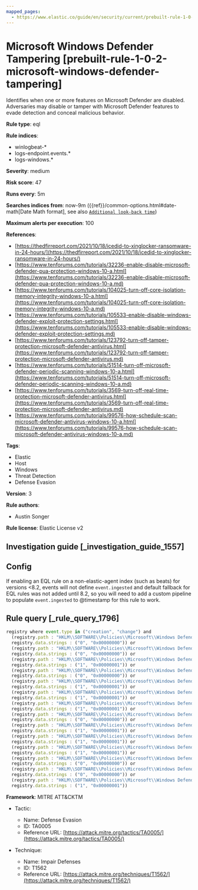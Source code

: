 ```yaml
---
mapped_pages:
  - https://www.elastic.co/guide/en/security/current/prebuilt-rule-1-0-2-microsoft-windows-defender-tampering.html
---
```


# Microsoft Windows Defender Tampering [prebuilt-rule-1-0-2-microsoft-windows-defender-tampering]

Identifies when one or more features on Microsoft Defender are disabled. Adversaries may disable or tamper with Microsoft Defender features to evade detection and conceal malicious behavior.

**Rule type**: eql

**Rule indices**:

* winlogbeat-*
* logs-endpoint.events.*
* logs-windows.*

**Severity**: medium

**Risk score**: 47

**Runs every**: 5m

**Searches indices from**: now-9m ({{ref}}/common-options.html#date-math[Date Math format], see also [`Additional look-back time`](docs-content://solutions/security/detect-and-alert/create-detection-rule.md#rule-schedule))

**Maximum alerts per execution**: 100

**References**:

* [https://thedfirreport.com/2021/10/18/icedid-to-xinglocker-ransomware-in-24-hours/](https://thedfirreport.com/2021/10/18/icedid-to-xinglocker-ransomware-in-24-hours/)
* [https://www.tenforums.com/tutorials/32236-enable-disable-microsoft-defender-pua-protection-windows-10-a.html](https://www.tenforums.com/tutorials/32236-enable-disable-microsoft-defender-pua-protection-windows-10-a.md)
* [https://www.tenforums.com/tutorials/104025-turn-off-core-isolation-memory-integrity-windows-10-a.html](https://www.tenforums.com/tutorials/104025-turn-off-core-isolation-memory-integrity-windows-10-a.md)
* [https://www.tenforums.com/tutorials/105533-enable-disable-windows-defender-exploit-protection-settings.html](https://www.tenforums.com/tutorials/105533-enable-disable-windows-defender-exploit-protection-settings.md)
* [https://www.tenforums.com/tutorials/123792-turn-off-tamper-protection-microsoft-defender-antivirus.html](https://www.tenforums.com/tutorials/123792-turn-off-tamper-protection-microsoft-defender-antivirus.md)
* [https://www.tenforums.com/tutorials/51514-turn-off-microsoft-defender-periodic-scanning-windows-10-a.html](https://www.tenforums.com/tutorials/51514-turn-off-microsoft-defender-periodic-scanning-windows-10-a.md)
* [https://www.tenforums.com/tutorials/3569-turn-off-real-time-protection-microsoft-defender-antivirus.html](https://www.tenforums.com/tutorials/3569-turn-off-real-time-protection-microsoft-defender-antivirus.md)
* [https://www.tenforums.com/tutorials/99576-how-schedule-scan-microsoft-defender-antivirus-windows-10-a.html](https://www.tenforums.com/tutorials/99576-how-schedule-scan-microsoft-defender-antivirus-windows-10-a.md)

**Tags**:

* Elastic
* Host
* Windows
* Threat Detection
* Defense Evasion

**Version**: 3

**Rule authors**:

* Austin Songer

**Rule license**: Elastic License v2

## Investigation guide [_investigation_guide_1557]

## Config

If enabling an EQL rule on a non-elastic-agent index (such as beats) for versions <8.2, events will not define `event.ingested` and default fallback for EQL rules was not added until 8.2, so you will need to add a custom pipeline to populate `event.ingested` to @timestamp for this rule to work.

## Rule query [_rule_query_1796]

```js
registry where event.type in ("creation", "change") and
  (registry.path : "HKLM\\SOFTWARE\\Policies\\Microsoft\\Windows Defender\\PUAProtection" and
  registry.data.strings : ("0", "0x00000000")) or
  (registry.path : "HKLM\\SOFTWARE\\Policies\\Microsoft\\Windows Defender Security Center\\App and Browser protection\\DisallowExploitProtectionOverride" and
  registry.data.strings : ("0", "0x00000000")) or
  (registry.path : "HKLM\\SOFTWARE\\Policies\\Microsoft\\Windows Defender\\DisableAntiSpyware" and
  registry.data.strings : ("1", "0x00000001")) or
  (registry.path : "HKLM\\SOFTWARE\\Policies\\Microsoft\\Windows Defender\\Features\\TamperProtection" and
  registry.data.strings : ("0", "0x00000000")) or
  (registry.path : "HKLM\\SOFTWARE\\Policies\\Microsoft\\Windows Defender\\Real-Time Protection\\DisableRealtimeMonitoring" and
  registry.data.strings : ("1", "0x00000001")) or
  (registry.path : "HKLM\\SOFTWARE\\Policies\\Microsoft\\Windows Defender\\Real-Time Protection\\DisableIntrusionPreventionSystem" and
  registry.data.strings : ("1", "0x00000001")) or
  (registry.path : "HKLM\\SOFTWARE\\Policies\\Microsoft\\Windows Defender\\Real-Time Protection\\DisableScriptScanning" and
  registry.data.strings : ("1", "0x00000001")) or
  (registry.path : "HKLM\\SOFTWARE\\Policies\\Microsoft\\Windows Defender\\Windows Defender Exploit Guard\\Controlled Folder Access\\EnableControlledFolderAccess" and
  registry.data.strings : ("0", "0x00000000")) or
  (registry.path : "HKLM\\SOFTWARE\\Policies\\Microsoft\\Windows Defender\\Real-Time Protection\\DisableIOAVProtection" and
  registry.data.strings : ("1", "0x00000001")) or
  (registry.path : "HKLM\\SOFTWARE\\Policies\\Microsoft\\Windows Defender\\Reporting\\DisableEnhancedNotifications" and
  registry.data.strings : ("1", "0x00000001")) or
  (registry.path : "HKLM\\SOFTWARE\\Policies\\Microsoft\\Windows Defender\\SpyNet\\DisableBlockAtFirstSeen" and
  registry.data.strings : ("1", "0x00000001")) or
  (registry.path : "HKLM\\SOFTWARE\\Policies\\Microsoft\\Windows Defender\\SpyNet\\SpynetReporting" and
  registry.data.strings : ("0", "0x00000000")) or
  (registry.path : "HKLM\\SOFTWARE\\Policies\\Microsoft\\Windows Defender\\SpyNet\\SubmitSamplesConsent" and
  registry.data.strings : ("0", "0x00000000")) or
  (registry.path : "HKLM\\SOFTWARE\\Policies\\Microsoft\\Windows Defender\\Real-Time Protection\\DisableBehaviorMonitoring" and
  registry.data.strings : ("1", "0x00000001"))
```

**Framework**: MITRE ATT&CKTM

* Tactic:

    * Name: Defense Evasion
    * ID: TA0005
    * Reference URL: [https://attack.mitre.org/tactics/TA0005/](https://attack.mitre.org/tactics/TA0005/)

* Technique:

    * Name: Impair Defenses
    * ID: T1562
    * Reference URL: [https://attack.mitre.org/techniques/T1562/](https://attack.mitre.org/techniques/T1562/)



